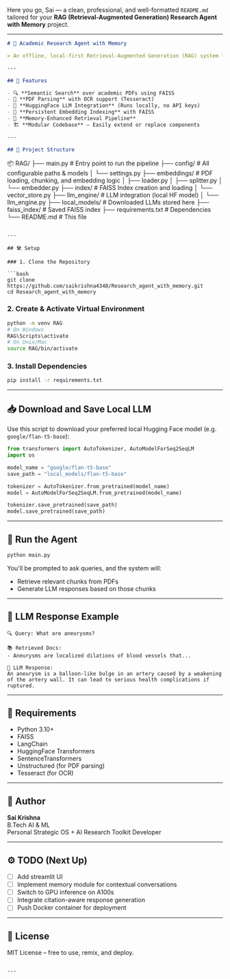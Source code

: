 Here you go, Sai — a clean, professional, and well-formatted `README.md` tailored for your **RAG (Retrieval-Augmented Generation) Research Agent with Memory** project.

---

```markdown
# 🧠 Academic Research Agent with Memory

> An offline, local-first Retrieval-Augmented Generation (RAG) system for academic literature search, enhanced with persistent memory and local LLM inference.

---

## 🚀 Features

- 🔍 **Semantic Search** over academic PDFs using FAISS
- 📄 **PDF Parsing** with OCR support (Tesseract)
- 🧠 **HuggingFace LLM Integration** (Runs locally, no API keys)
- 💾 **Persistent Embedding Indexing** with FAISS
- 🧠 **Memory-Enhanced Retrieval Pipeline**
- 🏗️ **Modular Codebase** – Easily extend or replace components

---

## 📁 Project Structure

```
📦 RAG/
├── main.py                  # Entry point to run the pipeline
├── config/                  # All configurable paths & models
│   └── settings.py
├── embeddings/              # PDF loading, chunking, and embedding logic
│   ├── loader.py
│   ├── splitter.py
│   └── embedder.py
├── index/                   # FAISS Index creation and loading
│   └── vector_store.py
├── llm_engine/              # LLM integration (local HF model)
│   └── llm_engine.py
├── local_models/            # Downloaded LLMs stored here
├── faiss_index/             # Saved FAISS index
├── requirements.txt         # Dependencies
└── README.md                # This file
```

---

## 🛠️ Setup

### 1. Clone the Repository

```bash
git clone https://github.com/saikrishna4348/Research_agent_with_memory.git
cd Research_agent_with_memory
```

### 2. Create & Activate Virtual Environment

```bash
python -m venv RAG
# On Windows
RAG\Scripts\activate
# On Unix/Mac
source RAG/bin/activate
```

### 3. Install Dependencies

```bash
pip install -r requirements.txt
```

---

## 📥 Download and Save Local LLM

Use this script to download your preferred local Hugging Face model (e.g. `google/flan-t5-base`):

```python
from transformers import AutoTokenizer, AutoModelForSeq2SeqLM
import os

model_name = "google/flan-t5-base"
save_path = "local_models/flan-t5-base"

tokenizer = AutoTokenizer.from_pretrained(model_name)
model = AutoModelForSeq2SeqLM.from_pretrained(model_name)

tokenizer.save_pretrained(save_path)
model.save_pretrained(save_path)
```

---

## 💬 Run the Agent

```bash
python main.py
```

You'll be prompted to ask queries, and the system will:
- Retrieve relevant chunks from PDFs
- Generate LLM responses based on those chunks

---

## 🤖 LLM Response Example

```
🔍 Query: What are aneurysms?

📚 Retrieved Docs:
- Aneurysms are localized dilations of blood vessels that...

🧠 LLM Response:
An aneurysm is a balloon-like bulge in an artery caused by a weakening of the artery wall. It can lead to serious health complications if ruptured.
```

---

## 📌 Requirements

- Python 3.10+
- FAISS
- LangChain
- HuggingFace Transformers
- SentenceTransformers
- Unstructured (for PDF parsing)
- Tesseract (for OCR)

---

## 🧠 Author

**Sai Krishna**  
B.Tech AI & ML  
Personal Strategic OS + AI Research Toolkit Developer

---

## ⚙️ TODO (Next Up)

- [ ] Add streamlit UI
- [ ] Implement memory module for contextual conversations
- [ ] Switch to GPU inference on A100s
- [ ] Integrate citation-aware response generation
- [ ] Push Docker container for deployment

---

## 🫡 License

MIT License – free to use, remix, and deploy.
```

---

